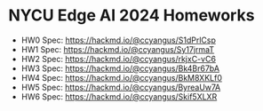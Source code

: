 # NYCU Edge AI 2024 Homeworks

* HW0 Spec: https://hackmd.io/@ccyangus/S1dPrlCsp
* HW1 Spec: https://hackmd.io/@ccyangus/Sy17jrmaT
* HW2 Spec: https://hackmd.io/@ccyangus/rkjxC-vC6
* HW3 Spec: https://hackmd.io/@ccyangus/Bk4Br67bA
* HW4 Spec: https://hackmd.io/@ccyangus/BkM8XKLf0
* HW5 Spec: https://hackmd.io/@ccyangus/ByreaUw7A
* HW6 Spec: https://hackmd.io/@ccyangus/Skif5XLXR
